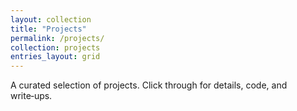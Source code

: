 ```yaml
---
layout: collection
title: "Projects"
permalink: /projects/
collection: projects
entries_layout: grid
---
```



A curated selection of projects. Click through for details, code, and write‑ups.
